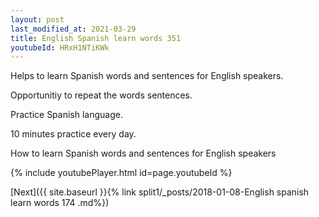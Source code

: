```yaml
---
layout: post
last_modified_at: 2021-03-29
title: English Spanish learn words 351 
youtubeId: HRxH1NTiKWk
---
```

 
 
Helps to learn Spanish words and sentences for English speakers.

Opportunitiy to repeat the words sentences. 

Practice Spanish language. 
 
10 minutes practice every day. 
 
How to learn Spanish words and sentences for English speakers 
 
{% include youtubePlayer.html id=page.youtubeId %}
 
 
[Next]({{ site.baseurl }}{% link  split1/_posts/2018-01-08-English spanish learn words 174 .md%})
 
